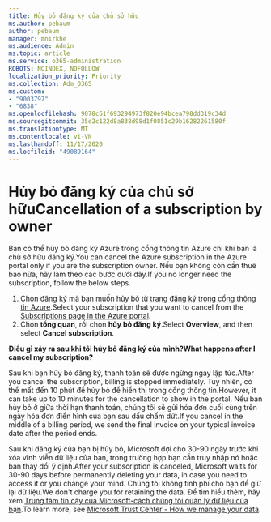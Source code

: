 ```yaml
---
title: Hủy bỏ đăng ký của chủ sở hữu
ms.author: pebaum
author: pebaum
manager: mnirkhe
ms.audience: Admin
ms.topic: article
ms.service: o365-administration
ROBOTS: NOINDEX, NOFOLLOW
localization_priority: Priority
ms.collection: Adm_O365
ms.custom:
- "9003797"
- "6838"
ms.openlocfilehash: 9078c61f693294973f820e94bcea798dd319c34d
ms.sourcegitcommit: 35e2c122d8a838d98d1f0851c29b16282261580f
ms.translationtype: MT
ms.contentlocale: vi-VN
ms.lasthandoff: 11/17/2020
ms.locfileid: "49089164"
---
```

# <a name="cancellation-of-a-subscription-by-owner"></a><span data-ttu-id="749b0-102">Hủy bỏ đăng ký của chủ sở hữu</span><span class="sxs-lookup"><span data-stu-id="749b0-102">Cancellation of a subscription by owner</span></span>

<span data-ttu-id="749b0-103">Bạn có thể hủy bỏ đăng ký Azure trong cổng thông tin Azure chỉ khi bạn là chủ sở hữu đăng ký.</span><span class="sxs-lookup"><span data-stu-id="749b0-103">You can cancel the Azure subscription in the Azure portal only if you are the subscription owner.</span></span> <span data-ttu-id="749b0-104">Nếu bạn không còn cần thuê bao nữa, hãy làm theo các bước dưới đây.</span><span class="sxs-lookup"><span data-stu-id="749b0-104">If you no longer need the subscription, follow the below steps.</span></span>

1. <span data-ttu-id="749b0-105">Chọn đăng ký mà bạn muốn hủy bỏ từ [trang đăng ký trong cổng thông tin Azure](https://ms.portal.azure.com/#blade/Microsoft_Azure_Billing/SubscriptionsBlade).</span><span class="sxs-lookup"><span data-stu-id="749b0-105">Select your subscription that you want to cancel from the [Subscriptions page in the Azure portal](https://ms.portal.azure.com/#blade/Microsoft_Azure_Billing/SubscriptionsBlade).</span></span>
2. <span data-ttu-id="749b0-106">Chọn **tổng quan**, rồi chọn **hủy bỏ đăng ký**.</span><span class="sxs-lookup"><span data-stu-id="749b0-106">Select **Overview**, and then select **Cancel subscription**.</span></span>

<span data-ttu-id="749b0-107">**Điều gì xảy ra sau khi tôi hủy bỏ đăng ký của mình?**</span><span class="sxs-lookup"><span data-stu-id="749b0-107">**What happens after I cancel my subscription?**</span></span>

<span data-ttu-id="749b0-108">Sau khi bạn hủy bỏ đăng ký, thanh toán sẽ được ngừng ngay lập tức.</span><span class="sxs-lookup"><span data-stu-id="749b0-108">After you cancel the subscription, billing is stopped immediately.</span></span> <span data-ttu-id="749b0-109">Tuy nhiên, có thể mất đến 10 phút để hủy bỏ để hiển thị trong cổng thông tin.</span><span class="sxs-lookup"><span data-stu-id="749b0-109">However, it can take up to 10 minutes for the cancellation to show in the portal.</span></span> <span data-ttu-id="749b0-110">Nếu bạn hủy bỏ ở giữa thời hạn thanh toán, chúng tôi sẽ gửi hóa đơn cuối cùng trên ngày hóa đơn điển hình của bạn sau dấu chấm dứt.</span><span class="sxs-lookup"><span data-stu-id="749b0-110">If you cancel in the middle of a billing period, we send the final invoice on your typical invoice date after the period ends.</span></span>

<span data-ttu-id="749b0-111">Sau khi đăng ký của bạn bị hủy bỏ, Microsoft đợi cho 30-90 ngày trước khi xóa vĩnh viễn dữ liệu của bạn, trong trường hợp bạn cần truy nhập nó hoặc bạn thay đổi ý định.</span><span class="sxs-lookup"><span data-stu-id="749b0-111">After your subscription is canceled, Microsoft waits for 30-90 days before permanently deleting your data, in case you need to access it or you change your mind.</span></span> <span data-ttu-id="749b0-112">Chúng tôi không tính phí cho bạn để giữ lại dữ liệu.</span><span class="sxs-lookup"><span data-stu-id="749b0-112">We don't charge you for retaining the data.</span></span> <span data-ttu-id="749b0-113">Để tìm hiểu thêm, hãy xem [Trung tâm tin cậy của Microsoft-cách chúng tôi quản lý dữ liệu của bạn](https://www.microsoft.com/trust-center/privacy/data-management#leave).</span><span class="sxs-lookup"><span data-stu-id="749b0-113">To learn more, see [Microsoft Trust Center - How we manage your data](https://www.microsoft.com/trust-center/privacy/data-management#leave).</span></span>


